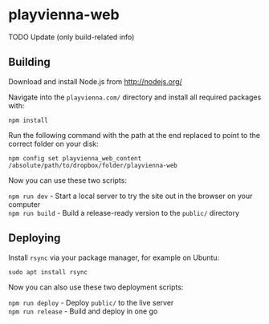 # playvienna-web

TODO Update (only build-related info)

## Building

Download and install Node.js from http://nodejs.org/

Navigate into the `playvienna.com/` directory and install all required packages with:

    npm install

Run the following command with the path at the end replaced to point to the correct folder on your disk:

    npm config set playvienna_web_content /absolute/path/to/dropbox/folder/playvienna-web

Now you can use these two scripts:

`npm run dev` - Start a local server to try the site out in the browser on your computer  
`npm run build` - Build a release-ready version to the `public/` directory

## Deploying

Install `rsync` via your package manager, for example on Ubuntu:

    sudo apt install rsync

Now you can also use these two deployment scripts:

`npm run deploy` - Deploy `public/` to the live server  
`npm run release` - Build and deploy in one go
